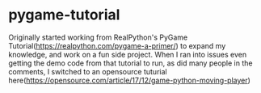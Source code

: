 # pygame-tutorial
Originally started working from RealPython's PyGame Tutorial(https://realpython.com/pygame-a-primer/) to expand my knowledge, and work on a fun side project. When I ran into issues even getting the demo code from that tutorial to run, as did many people in the comments, I switched to an opensource tuturial here(https://opensource.com/article/17/12/game-python-moving-player)